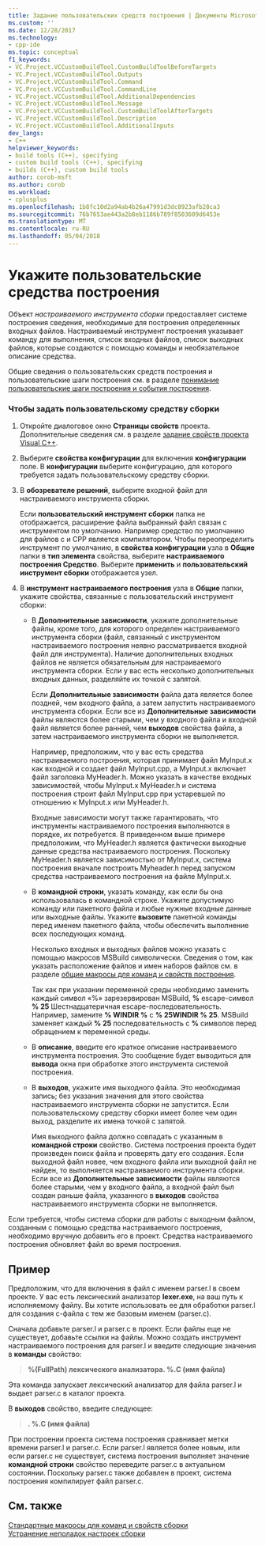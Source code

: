 ```yaml
---
title: Задание пользовательских средств построения | Документы Microsoft
ms.custom: ''
ms.date: 12/28/2017
ms.technology:
- cpp-ide
ms.topic: conceptual
f1_keywords:
- VC.Project.VCCustomBuildTool.CustomBuildToolBeforeTargets
- VC.Project.VCCustomBuildTool.Outputs
- VC.Project.VCCustomBuildTool.Command
- VC.Project.VCCustomBuildTool.CommandLine
- VC.Project.VCCustomBuildTool.AdditionalDependencies
- VC.Project.VCCustomBuildTool.Message
- VC.Project.VCCustomBuildTool.CustomBuildToolAfterTargets
- VC.Project.VCCustomBuildTool.Description
- VC.Project.VCCustomBuildTool.AdditionalInputs
dev_langs:
- C++
helpviewer_keywords:
- build tools (C++), specifying
- custom build tools (C++), specifying
- builds (C++), custom build tools
author: corob-msft
ms.author: corob
ms.workload:
- cplusplus
ms.openlocfilehash: 1b8fc10d2a94ab4b26a47991d3dc8923afb28ca3
ms.sourcegitcommit: 76b7653ae443a2b8eb1186b789f8503609d6453e
ms.translationtype: MT
ms.contentlocale: ru-RU
ms.lasthandoff: 05/04/2018
---
```

# <a name="specify-custom-build-tools"></a>Укажите пользовательские средства построения

Объект *настраиваемого инструмента сборки* предоставляет системе построения сведения, необходимые для построения определенных входных файлов. Настраиваемый инструмент построения указывает команду для выполнения, список входных файлов, список выходных файлов, которые создаются с помощью команды и необязательное описание средства.

Общие сведения о пользовательских средств построения и пользовательские шаги построения см. в разделе [понимание пользовательские шаги построения и события построения](../ide/understanding-custom-build-steps-and-build-events.md).

### <a name="to-specify-a-custom-build-tool"></a>Чтобы задать пользовательскому средству сборки

1. Откройте диалоговое окно **Страницы свойств** проекта. Дополнительные сведения см. в разделе [задание свойств проекта Visual C++](../ide/working-with-project-properties.md).

1. Выберите **свойства конфигурации** для включения **конфигурации** поле. В **конфигурации** выберите конфигурацию, для которого требуется задать пользовательскому средству сборки.

1. В **обозревателе решений**, выберите входной файл для настраиваемого инструмента сборки.

   Если **пользовательский инструмент сборки** папка не отображается, расширение файла выбранный файл связан с инструментом по умолчанию. Например средство по умолчанию для файлов c и CPP является компилятором. Чтобы переопределить инструмент по умолчанию, в **свойства конфигурации** узла в **Общие** папки в **тип элемента** свойства, выберите **настраиваемого построения Средство**. Выберите **применить** и **пользовательский инструмент сборки** отображается узел.

1. В **инструмент настраиваемого построения** узла в **Общие** папки, укажите свойства, связанные с пользовательский инструмент сборки:

   - В **Дополнительные зависимости**, укажите дополнительные файлы, кроме того, для которого определен настраиваемого инструмента сборки (файл, связанный с инструментом настраиваемого построения неявно рассматривается входной файл для инструмента). Наличие дополнительных входных файлов не является обязательным для настраиваемого инструмента сборки. Если у вас есть несколько дополнительных входных данных, разделяйте их точкой с запятой.

      Если **Дополнительные зависимости** файла дата является более поздней, чем входного файла, а затем запустить настраиваемого инструмента сборки. Если все из **Дополнительные зависимости** файлы являются более старыми, чем у входного файла и входной файл является более ранней, чем **выходов** свойства файла, а затем настраиваемого инструмента сборки не выполняется.

      Например, предположим, что у вас есть средства настраиваемого построения, которая принимает файл MyInput.x как входной и создает файл MyInput.cpp, а MyInput.x включает файл заголовка MyHeader.h. Можно указать в качестве входных зависимостей, чтобы MyInput.x MyHeader.h и система построения строит файл MyInput.cpp при устаревшей по отношению к MyInput.x или MyHeader.h.

      Входные зависимости могут также гарантировать, что инструменты настраиваемого построения выполняются в порядке, их потребуется. В приведенном выше примере предположим, что MyHeader.h является фактически выходные данные средства настраиваемого построения. Поскольку MyHeader.h является зависимостью от MyInput.x, система построения вначале построить Myheader.h перед запуском средства настраиваемого построения на файле MyInput.x.

   - В **командной строки**, указать команду, как если бы она использовалась в командной строке. Укажите допустимую команду или пакетного файла и любые нужные входные данные или выходные файлы. Укажите **вызовите** пакетной команды перед именем пакетного файла, чтобы обеспечить выполнение всех последующих команд.

      Несколько входных и выходных файлов можно указать с помощью макросов MSBuild символически. Сведения о том, как указать расположение файлов и имен наборов файлов см. в разделе [общие макросы для команд и свойств построения](../ide/common-macros-for-build-commands-and-properties.md).

      Так как при указании переменной среды необходимо заменить каждый символ «%» зарезервирован MSBuild, **%** escape-символ **% 25** Шестнадцатеричная escape-последовательность. Например, замените **% WINDIR %** с **% 25WINDIR % 25**. MSBuild заменяет каждый **% 25** последовательность с **%** символов перед обращением к переменной среды.

   - В **описание**, введите его краткое описание настраиваемого инструмента построения. Это сообщение будет выводиться для **вывода** окна при обработке этого инструмента системой построения.

   - В **выходов**, укажите имя выходного файла. Это необходимая запись; без указания значения для этого свойства настраиваемого инструмента сборки не запустится. Если пользовательскому средству сборки имеет более чем один выход, разделите их имена точкой с запятой.

      Имя выходного файла должно совпадать с указанным в **командной строки** свойство. Система построения проекта будет произведен поиск файла и проверять дату его создания. Если выходной файл новее, чем входного файла или выходной файл не найден, то выполняется настраиваемого инструмента сборки. Если все из **Дополнительные зависимости** файлы являются более старыми, чем у входного файла, а входной файл был создан раньше файла, указанного в **выходов** свойства настраиваемого инструмента сборки не выполняется.

Если требуется, чтобы система сборки для работы с выходным файлом, созданным с помощью средства настраиваемого построения, необходимо вручную добавить его в проект. Средства настраиваемого построения обновляет файл во время построения.

## <a name="example"></a>Пример

Предположим, что для включения в файл с именем parser.l в своем проекте. У вас есть лексический анализатор **lexer.exe**, на ваш путь к исполняемому файлу. Вы хотите использовать ее для обработки parser.l для создания c-файла с тем же базовым именем (parser.c).

Сначала добавьте parser.l и parser.c в проект. Если файлы еще не существует, добавьте ссылки на файлы. Можно создать инструмент настраиваемого построения для parser.l и введите следующие значения в **команды** свойство:

> **%(FullPath) лексического анализатора. \%.C (имя файла)**

Эта команда запускает лексический анализатор для файла parser.l и выдает parser.c в каталог проекта.

В **выходов** свойство, введите следующее:

> **. \%.C (имя файла)**

При построении проекта система построения сравнивает метки времени parser.l и parser.c. Если parser.l является более новым, или если parser.c не существует, система построения выполняет значение **командной строки** свойство переведите parser.c в актуальном состоянии. Поскольку parser.c также добавлен в проект, система построения компилирует файл parser.c.

## <a name="see-also"></a>См. также

[Стандартные макросы для команд и свойств сборки](../ide/common-macros-for-build-commands-and-properties.md)  
[Устранение неполадок настроек сборки](../ide/troubleshooting-build-customizations.md)  
